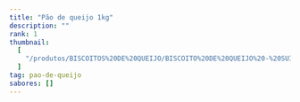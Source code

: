 ```yaml
---
title: "Pão de queijo 1kg"
description: ""
rank: 1
thumbnail:
  [
    "/produtos/BISCOITOS%20DE%20QUEIJO/BISCOITO%20DE%20QUEIJO%20-%20SUI%C3%87O%205KG.png",
  ]
tag: pao-de-queijo
sabores: []
---
```

